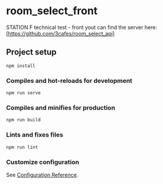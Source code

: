 # room_select_front

STATION F technical test - front
yout can find the server here: [https://github.com/3cafes/room_select_api]

## Project setup

```
npm install
```

### Compiles and hot-reloads for development

```
npm run serve
```

### Compiles and minifies for production

```
npm run build
```

### Lints and fixes files

```
npm run lint
```

### Customize configuration

See [Configuration Reference](https://cli.vuejs.org/config/).
